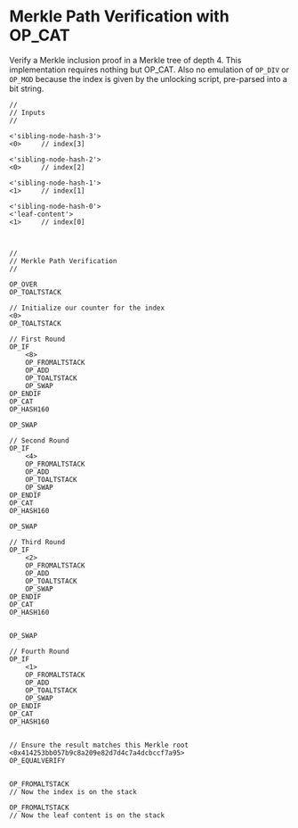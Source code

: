 # Merkle Path Verification with OP_CAT

Verify a Merkle inclusion proof in a Merkle tree of depth 4. This implementation requires nothing but OP_CAT. Also no emulation of `OP_DIV` or `OP_MOD` because the index is given by the unlocking script, pre-parsed into a bit string.

```
//
// Inputs 
//

<'sibling-node-hash-3'>
<0>     // index[3]

<'sibling-node-hash-2'>
<0>     // index[2]

<'sibling-node-hash-1'>
<1>     // index[1]

<'sibling-node-hash-0'>
<'leaf-content'>
<1>     // index[0]



//
// Merkle Path Verification
//

OP_OVER
OP_TOALTSTACK

// Initialize our counter for the index
<0>
OP_TOALTSTACK

// First Round
OP_IF
    <8>
    OP_FROMALTSTACK
    OP_ADD
    OP_TOALTSTACK
    OP_SWAP
OP_ENDIF
OP_CAT
OP_HASH160

OP_SWAP

// Second Round
OP_IF
    <4>
    OP_FROMALTSTACK
    OP_ADD
    OP_TOALTSTACK
    OP_SWAP
OP_ENDIF
OP_CAT
OP_HASH160

OP_SWAP

// Third Round
OP_IF
    <2>
    OP_FROMALTSTACK
    OP_ADD
    OP_TOALTSTACK
    OP_SWAP
OP_ENDIF
OP_CAT
OP_HASH160


OP_SWAP

// Fourth Round
OP_IF
    <1>
    OP_FROMALTSTACK
    OP_ADD
    OP_TOALTSTACK
    OP_SWAP
OP_ENDIF
OP_CAT
OP_HASH160


// Ensure the result matches this Merkle root
<0x414253bb057b9c8a209e82d7d4c7a4dcbccf7a95>
OP_EQUALVERIFY


OP_FROMALTSTACK
// Now the index is on the stack

OP_FROMALTSTACK
// Now the leaf content is on the stack
```

